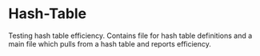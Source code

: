 # Hash-Table
Testing hash table efficiency. Contains file for hash table definitions and a main file which pulls from a hash table and reports efficiency.
